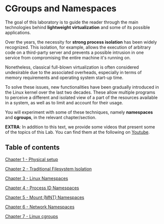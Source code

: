 # CGroups and Namespaces

The goal of this laboratory is to guide the reader through the main technologies behind **lightweight virtualization** and some of its possible applications.

Over the years, the necessity for **strong process isolation** has been widely recognized. This isolation, for example, allows the execution of arbitrary code on a third-party server and prevents a possible intrusion in one service from compromising the entire machine it's running on.

Nonetheless, classical full-blown virtualization is often considered undesirable due to the associated overheads, especially in terms of memory requirements and operating system start-up time.

To solve these issues, new functionalities have been gradually introduced in the Linux kernel over the last two decades. These allow multiple programs to perceive a different and isolated view of a part of the resources available in a system, as well as to limit and account for their usage.

You will experiment with some of these techniques, namely **namespaces** and **cgroups**, in the relevant chapter/section.

**EXTRA**: In addition to this text, we provide some videos that present some of the topics of this Lab. You can find them at the following on [Youtube](https://www.youtube.com/playlist?list=PLTAfidx4guQImT5beuAs4YAhIzuBBoEHk).

## Table of contents 

[Chapter 1 - Physical setup](./1.1/README.md)

[Chapter 2 - Traditional Filesystem Isolation](./1.2/README.md)

[Chapter 3 - Linux Namespaces](./1.3/README.md)

[Chapter 4 - Process ID Namespaces](./1.4/README.md)

[Chapter 5 - Mount (MNT) Namespaces](./1.5/README.md)

[Chapter 6 - Network Namespaces](./1.6/README.md)

[Chapter 7 - Linux cgroups](./1.7/README.md)
